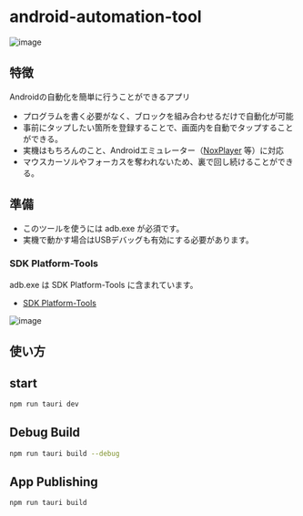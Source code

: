 # android-automation-tool
![image](https://user-images.githubusercontent.com/52857466/229396926-2279ab65-34d2-46cd-bd6b-cf107974d09a.png)

## 特徴
Androidの自動化を簡単に行うことができるアプリ
- プログラムを書く必要がなく、ブロックを組み合わせるだけで自動化が可能
- 事前にタップしたい箇所を登録することで、画面内を自動でタップすることができる。
- 実機はもちろんのこと、Androidエミュレーター（[NoxPlayer](https://jp.bignox.com/) 等）に対応
- マウスカーソルやフォーカスを奪われないため、裏で回し続けることができる。

## 準備
+ このツールを使うには adb.exe が必須です。
+ 実機で動かす場合はUSBデバッグも有効にする必要があります。

### SDK Platform-Tools
adb.exe は SDK Platform-Tools に含まれています。
- [SDK Platform-Tools](https://developer.android.com/studio/releases/platform-tools.html)

![image](https://user-images.githubusercontent.com/52857466/229398497-e46b7043-9d1e-4891-b3fd-6b3d0dab507d.png)

## 使い方


## start
```Bash
npm run tauri dev
```

## Debug Build
```Bash
npm run tauri build --debug
```

## App Publishing
```Bash
npm run tauri build
```
